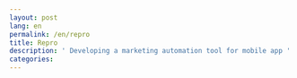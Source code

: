 ```yaml
---
layout: post
lang: en
permalink: /en/repro
title: Repro
description: ' Developing a marketing automation tool for mobile app '
categories: 
---
```

